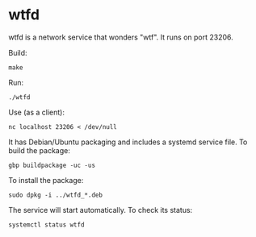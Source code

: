 # wtfd

wtfd is a network service that wonders "wtf". It runs on port 23206.

Build:

    make

Run:

    ./wtfd

Use (as a client):

    nc localhost 23206 < /dev/null

It has Debian/Ubuntu packaging and includes a systemd service file. To build the
package:

    gbp buildpackage -uc -us

To install the package:

    sudo dpkg -i ../wtfd_*.deb

The service will start automatically. To check its status:

    systemctl status wtfd
